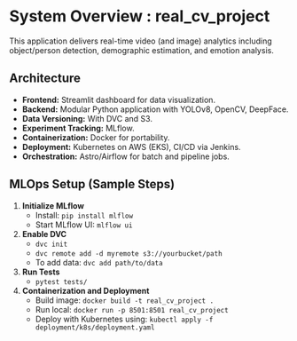 # System Overview : real_cv_project

This application delivers real-time video (and image) analytics including object/person detection, demographic estimation, and emotion analysis.

## Architecture

- **Frontend:** Streamlit dashboard for data visualization.
- **Backend:** Modular Python application with YOLOv8, OpenCV, DeepFace.
- **Data Versioning:** With DVC and S3.
- **Experiment Tracking:** MLflow.
- **Containerization:** Docker for portability.
- **Deployment:** Kubernetes on AWS (EKS), CI/CD via Jenkins.
- **Orchestration:** Astro/Airflow for batch and pipeline jobs.

## MLOps Setup (Sample Steps)

1. **Initialize MLflow**
   - Install: `pip install mlflow`
   - Start MLflow UI: `mlflow ui`
2. **Enable DVC**
   - `dvc init`
   - `dvc remote add -d myremote s3://yourbucket/path`
   - To add data: `dvc add path/to/data`
3. **Run Tests**
   - `pytest tests/`
4. **Containerization and Deployment**
   - Build image: `docker build -t real_cv_project .`
   - Run local: `docker run -p 8501:8501 real_cv_project`
   - Deploy with Kubernetes using: `kubectl apply -f deployment/k8s/deployment.yaml`
